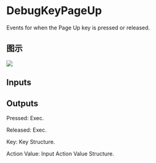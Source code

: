 # DebugKeyPageUp

Events for when the Page Up key is pressed or released.

## 图示

![]($-20221218-19203048.png)

## Inputs

## Outputs

Pressed: Exec.

Released: Exec.

Key: Key Structure.

Action Value: Input Action Value Structure.

